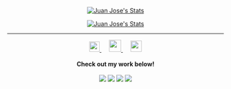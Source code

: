 <p align="center">
  <a href="https://github.com/elJuanjoRamos" class="rich-diff-level-one">
    <img src="https://github-readme-stats.vercel.app/api?username=elJuanjoRamos&theme=radical&show_icons=true&count_private=true" alt="Juan Jose's Stats">
  </a>
</p>
<p>
<p align="center">
  <a href="https://github.com/elJuanjoRamos" class="rich-diff-level-one">
    <img src="https://github-readme-stats.vercel.app/api/top-langs/?username=elJuanjoRamos&theme=radical&layout=compact" alt="Juan Jose's Stats">
  </a>
</p>
<p>
 <hr>
<p align="center">
  <a href="https://dev.to/eljuanjoramos">
    <img src="https://svgur.com/i/TKs.svg" width="24px"/>
  </a>
  &emsp;
  <a href= "https://instagram.com/eljuanjoramos">
    <img src="https://img.icons8.com/ios-glyphs/256/808080/instagram-new.svg" width="28px"/>
  </a>
  &emsp;
  <a href="https://www.linkedin.com/in/juan-jos%C3%A9-ramos-campos/">
    <img src="https://img.icons8.com/ios-filled/256/808080/linkedin.svg" width="26px"/>
  </a>
  <br><br>
  <strong>Check out my work below!</strong>
  <br><br>
  <img src="https://badges.pufler.dev/visits/elJuanjoRamos/elJuanjoRamos?style=flat-square&color=black&logo=github&a=0">
  <img src="https://badges.pufler.dev/years/elJuanjoRamos?style=flat-square&color=black&logo=github&a=0">
  <img src="https://badges.pufler.dev/repos/elJuanjoRamos?style=flat-square&color=black&logo=github&a=0">
  <img src="https://badges.pufler.dev/commits/monthly/elJuanjoRamos?style=flat-square&color=black&logo=github&a=0">
</p>
